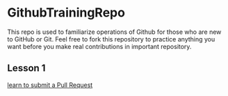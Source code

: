 # GithubTrainingRepo
This repo is used to familiarize operations of Github for those who are new to GitHub or Git. Feel free to fork this repository to practice anything you want before you make real contributions in important repository.

## Lesson 1

[learn to submit a Pull Request](https://github.com/JieDing/github-training-camp/blob/main/lesson-1/README.md)
